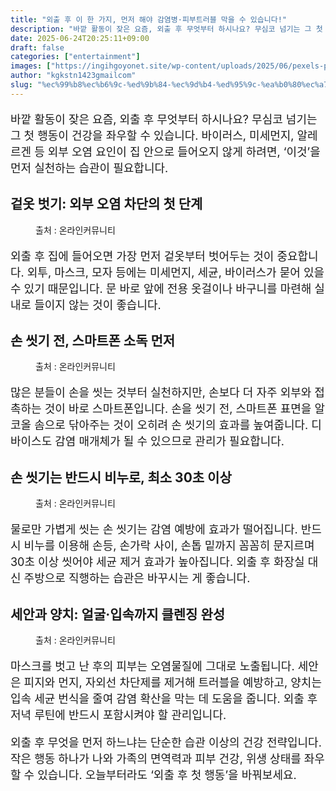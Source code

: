```yaml
---
title: "외출 후 이 한 가지, 먼저 해야 감염병·피부트러블 막을 수 있습니다!"
description: "바깥 활동이 잦은 요즘, 외출 후 무엇부터 하시나요? 무심코 넘기는 그 첫 행동이 건강을 좌우할 수 있습니다. 바이러스, 미세먼지, 알레르겐 등 외부 오염 요인이 집 안으로 들어오지 않게 하려면, ‘이것’을 먼저 실천하는 습관이 필요합니다."
date: 2025-06-24T20:25:11+09:00
draft: false
categories: ["entertainment"]
images: ["https://ingihgoyonet.site/wp-content/uploads/2025/06/pexels-pnw-prod-9218538-684x1024.jpg", "https://ingihgoyonet.site/wp-content/uploads/2025/06/pexels-solliefoto-336948-1024x683.jpg", "https://ingihgoyonet.site/wp-content/uploads/2025/06/pexels-karolina-grabowska-5240615-683x1024.jpg", "https://ingihgoyonet.site/wp-content/uploads/2025/06/pexels-shiny-diamond-3762460-683x1024.jpg"]
author: "kgkstn1423gmailcom"
slug: "%ec%99%b8%ec%b6%9c-%ed%9b%84-%ec%9d%b4-%ed%95%9c-%ea%b0%80%ec%a7%80-%eb%a8%bc%ec%a0%80-%ed%95%b4%ec%95%bc-%ea%b0%90%ec%97%bc%eb%b3%91%c2%b7%ed%94%bc%eb%b6%80%ed%8a%b8%eb%9f%ac%eb%b8%94-%eb%a7%89"
---
```


<p style="font-size:18px">바깥 활동이 잦은 요즘, 외출 후 무엇부터 하시나요? 무심코 넘기는 그 첫 행동이 건강을 좌우할 수 있습니다. 바이러스, 미세먼지, 알레르겐 등 외부 오염 요인이 집 안으로 들어오지 않게 하려면, ‘이것’을 먼저 실천하는 습관이 필요합니다.</p> <h2 >겉옷 벗기: 외부 오염 차단의 첫 단계</h2> <figure ><img src="https://ingihgoyonet.site/wp-content/uploads/2025/06/pexels-pnw-prod-9218538-684x1024.jpg" alt="" style="aspect-ratio:16/9;object-fit:cover"/><figcaption >출처 : 온라인커뮤니티</figcaption></figure> <p style="font-size:18px">외출 후 집에 들어오면 가장 먼저 겉옷부터 벗어두는 것이 중요합니다. 외투, 마스크, 모자 등에는 미세먼지, 세균, 바이러스가 묻어 있을 수 있기 때문입니다. 문 바로 앞에 전용 옷걸이나 바구니를 마련해 실내로 들이지 않는 것이 좋습니다.</p> <h2 >손 씻기 전, 스마트폰 소독 먼저</h2> <figure ><img src="https://ingihgoyonet.site/wp-content/uploads/2025/06/pexels-solliefoto-336948-1024x683.jpg" alt="" style="aspect-ratio:16/9;object-fit:cover"/><figcaption >출처 : 온라인커뮤니티</figcaption></figure> <p style="font-size:18px">많은 분들이 손을 씻는 것부터 실천하지만, 손보다 더 자주 외부와 접촉하는 것이 바로 스마트폰입니다. 손을 씻기 전, 스마트폰 표면을 알코올 솜으로 닦아주는 것이 오히려 손 씻기의 효과를 높여줍니다. 디바이스도 감염 매개체가 될 수 있으므로 관리가 필요합니다.</p> <h2 >손 씻기는 반드시 비누로, 최소 30초 이상</h2> <figure ><img src="https://ingihgoyonet.site/wp-content/uploads/2025/06/pexels-karolina-grabowska-5240615-683x1024.jpg" alt="" style="aspect-ratio:16/9;object-fit:cover"/><figcaption >출처 : 온라인커뮤니티</figcaption></figure> <p style="font-size:18px">물로만 가볍게 씻는 손 씻기는 감염 예방에 효과가 떨어집니다. 반드시 비누를 이용해 손등, 손가락 사이, 손톱 밑까지 꼼꼼히 문지르며 30초 이상 씻어야 세균 제거 효과가 높아집니다. 외출 후 화장실 대신 주방으로 직행하는 습관은 바꾸시는 게 좋습니다.</p> <h2 >세안과 양치: 얼굴·입속까지 클렌징 완성</h2> <figure ><img src="https://ingihgoyonet.site/wp-content/uploads/2025/06/pexels-shiny-diamond-3762460-683x1024.jpg" alt="" style="aspect-ratio:16/9;object-fit:cover"/><figcaption >출처 : 온라인커뮤니티</figcaption></figure> <p style="font-size:18px">마스크를 벗고 난 후의 피부는 오염물질에 그대로 노출됩니다. 세안은 피지와 먼지, 자외선 차단제를 제거해 트러블을 예방하고, 양치는 입속 세균 번식을 줄여 감염 확산을 막는 데 도움을 줍니다. 외출 후 저녁 루틴에 반드시 포함시켜야 할 관리입니다.</p> <p style="font-size:18px">외출 후 무엇을 먼저 하느냐는 단순한 습관 이상의 건강 전략입니다. 작은 행동 하나가 나와 가족의 면역력과 피부 건강, 위생 상태를 좌우할 수 있습니다. 오늘부터라도 ‘외출 후 첫 행동’을 바꿔보세요.</p>